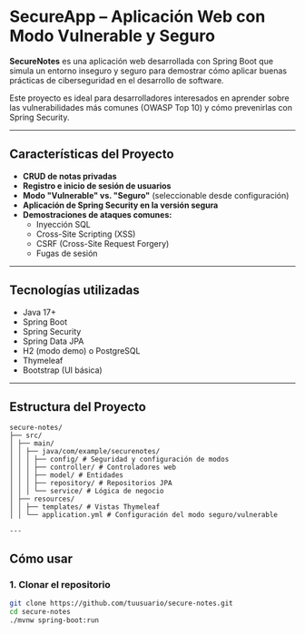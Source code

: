 # SecureApp – Aplicación Web con Modo Vulnerable y Seguro

**SecureNotes** es una aplicación web desarrollada con Spring Boot que simula un entorno inseguro y seguro para demostrar cómo aplicar buenas prácticas de ciberseguridad en el desarrollo de software.

Este proyecto es ideal para desarrolladores interesados en aprender sobre las vulnerabilidades más comunes (OWASP Top 10) y cómo prevenirlas con Spring Security.

---

## Características del Proyecto

- **CRUD de notas privadas**
- **Registro e inicio de sesión de usuarios**
- **Modo "Vulnerable" vs. "Seguro"** (seleccionable desde configuración)
- **Aplicación de Spring Security en la versión segura**
- **Demostraciones de ataques comunes:**
  - Inyección SQL
  - Cross-Site Scripting (XSS)
  - CSRF (Cross-Site Request Forgery)
  - Fugas de sesión

---

## Tecnologías utilizadas

- Java 17+
- Spring Boot
- Spring Security
- Spring Data JPA
- H2 (modo demo) o PostgreSQL
- Thymeleaf
- Bootstrap (UI básica)

---

## Estructura del Proyecto
```
secure-notes/
├── src/
│ ├── main/
│ │ ├── java/com/example/securenotes/
│ │ │ ├── config/ # Seguridad y configuración de modos
│ │ │ ├── controller/ # Controladores web
│ │ │ ├── model/ # Entidades
│ │ │ ├── repository/ # Repositorios JPA
│ │ │ └── service/ # Lógica de negocio
│ ├── resources/
│ │ ├── templates/ # Vistas Thymeleaf
│ │ └── application.yml # Configuración del modo seguro/vulnerable

---
```

## Cómo usar

### 1. Clonar el repositorio

```bash
git clone https://github.com/tuusuario/secure-notes.git
cd secure-notes
./mvnw spring-boot:run
